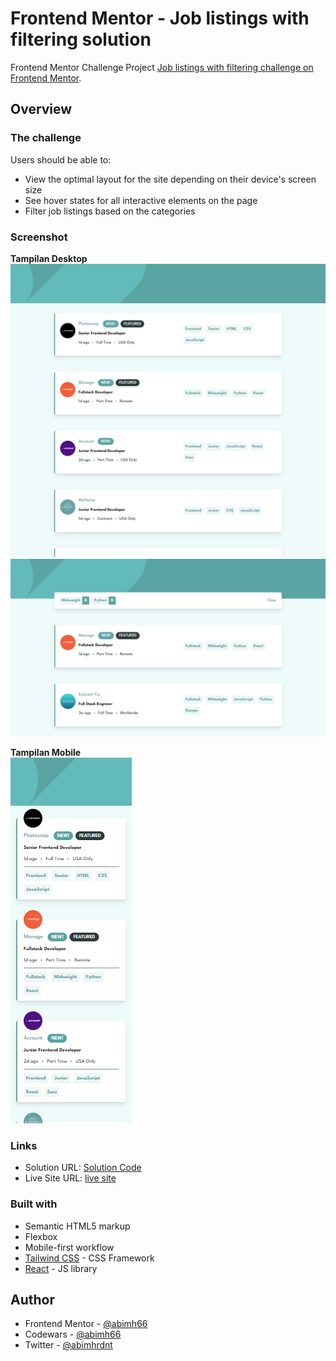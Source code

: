 # Frontend Mentor - Job listings with filtering solution

Frontend Mentor Challenge Project [Job listings with filtering challenge on Frontend Mentor](https://www.frontendmentor.io/challenges/job-listings-with-filtering-ivstIPCt).

## Overview

### The challenge

Users should be able to:

- View the optimal layout for the site depending on their device's screen size
- See hover states for all interactive elements on the page
- Filter job listings based on the categories

### Screenshot

**Tampilan Desktop**
![Desktop View](./src/assets/images/desktop-1.png)
![Desktop View](./src/assets/images/desktop-2.png)

**Tampilan Mobile**<br>
![Mobile View](./src/assets/images/mobile-1.png)

### Links

- Solution URL: [Solution Code](https://github.com/abimh66/static-job-listings-master)
- Live Site URL: [live site](https://job-listings-abimh66.netlify.app/)

### Built with

- Semantic HTML5 markup
- Flexbox
- Mobile-first workflow
- [Tailwind CSS](https://tailwindcss.com/) - CSS Framework
- [React](https://reactjs.org/) - JS library

## Author

- Frontend Mentor - [@abimh66](https://www.frontendmentor.io/profile/abimh66)
- Codewars - [@abimh66](https://www.codewars.com/users/abimh66)
- Twitter - [@abimhrdnt](https://www.twitter.com/abimhrdnt)
